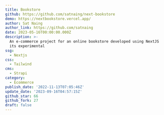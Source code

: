 ```yaml
---
title: Bookstore
github: https://github.com/satnaing/next-bookstore
demo: https://nextbookstore.vercel.app/
author: Sat Naing
author_link: https://github.com/satnaing
date: 2023-05-16T00:00:00.000Z
description: >-
  An e-commerce project for an online bookstore developed using NextJS 13 and
  its experimental
ssg:
  - Nextjs
css:
  - Tailwind
cms:
  - Strapi
category:
  - Ecommerce
publish_date: '2022-11-13T07:05:46Z'
update_date: '2023-09-16T04:57:15Z'
github_star: 66
github_fork: 27
draft: false
---
```

